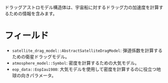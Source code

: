 ドラッグアストロモデル構造体は、宇宙船に対するドラッグ力の加速度を計算するための情報を含みます。

# フィールド

  * `satellite_drag_model::AbstractSatelliteDragModel`: 弾道係数を計算するための衛星ドラッグモデル。
  * `atmosphere_model::Symbol`: 密度を計算するための大気モデル。
  * `eop_data::EopIau1980`: 大気モデルを使用して密度を計算するのに役立つ地球の向きパラメータ。
